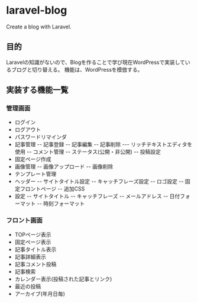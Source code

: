 # laravel-blog
 Create a blog with Laravel.

## 目的
Laravelの知識がないので、Blogを作ることで学び現在WordPressで実装しているブログと切り替える。
機能は、WordPressを模倣する。

## 実装する機能一覧
### 管理画面
- ログイン
- ログアウト
- パスワードリマインダ
- 記事管理
-- 記事登録
-- 記事編集
-- 記事削除
--- リッチテキストエディタを使用
-- コメント管理
-- ステータス(公開・非公開)
-- 投稿設定
- 固定ページ作成
- 画像管理
-- 画像アップロード
-- 画像削除
- テンプレート管理
- ヘッダー
-- サイトタイトル設定
-- キャッチフレーズ設定
-- ロゴ設定
-- 固定フロントページ
-- 追加CSS
- 設定
-- サイトタイトル
-- キャッチフレーズ
-- メールアドレス
-- 日付フォーマット
-- 時刻フォーマット

### フロント画面
- TOPページ表示
- 固定ページ表示
- 記事タイトル表示
- 記事詳細表示
- 記事コメント投稿
- 記事検索
- カレンダー表示(投稿された記事とリンク)
- 最近の投稿
- アーカイブ(年月日毎)
